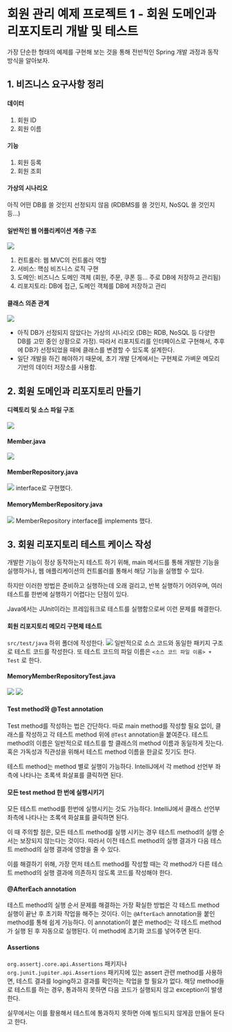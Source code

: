 # 회원 관리 예제 프로젝트 1 - 회원 도메인과 리포지토리 개발 및 테스트

가장 단순한 형태의 예제를 구현해 보는 것을 통해 전반적인 Spring 개발 과정과 동작 방식을 알아보자.

## 1. 비즈니스 요구사항 정리

#### 데이터
 1. 회원 ID
 2. 회원 이름

#### 기능
 1. 회원 등록
 2. 회원 조회

#### 가상의 시나리오
아직 어떤 DB를 쓸 것인지 선정되지 않음 (RDBMS를 쓸 것인지, NoSQL 쓸 것인지 등...)

#### 일반적인 웹 어플리케이션 계층 구조
![](Pasted%20image%2020220301221607.png)

 1. 컨트롤러: 웹 MVC의 컨트롤러 역할
 2. 서비스: 핵심 비즈니스 로직 구현
 3. 도메인: 비즈니스 도메인 객체 (회원, 주문, 쿠폰 등... 주로 DB에 저장하고 관리됨)
 4. 리포지토리: DB에 접근, 도메인 객체를 DB에 저장하고 관리


#### 클래스 의존 관계
![](Pasted%20image%2020220301222141.png)
 - 아직 DB가 선정되지 않았다는 가상의 시나리오 (DB는 RDB, NoSQL 등 다양한 DB를 고민 중인 상황으로 가정). 따라서 리포지토리를 인터페이스로 구현해서, 추후에 DB가 선정되었을 때에 클래스를 변경할 수 있도록 설계한다.
 - 일단 개발을 하긴 해야하기 때문에, 초기 개발 단계에서는 구현체로 가벼운 메모리 기반의 데이터 저장소를 사용함.


## 2. 회원 도메인과 리포지토리 만들기

#### 디렉토리 및 소스 파일 구조
![](스크린샷%202022-03-01%20오후%2010.44.49.png)

#### Member.java
![](스크린샷%202022-03-01%20오후%2011.02.14.png)

#### MemberRepository.java
![](스크린샷%202022-03-01%20오후%2011.02.49.png)
interface로 구현했다.

#### MemoryMemberRepository.java
![](스크린샷%202022-03-01%20오후%2011.03.36.png)
MemberRepository interface를 implements 했다.

## 3. 회원 리포지토리 테스트 케이스 작성

개발한 기능이 정상 동작하는지 테스트 하기 위해, main 메서드를 통해 개발한 기능을 실행하거나, 웹 애플리케이션의 컨트롤러를 통해서 해당 기능을 실행할 수 있다.

하지만 이러한 방법은 준비하고 실행하는데 오래 걸리고, 반복 실행하기 어려우며, 여러 테스트를 한번에 실행하기 어렵다는 단점이 있다.

Java에서는 JUnit이라는 프레임워크로 테스트를 실행함으로써 이런 문제를 해결한다.

#### 회원 리포지토리 메모리 구현체 테스트

`src/test/java` 하위 폴더에 작성한다.
![](스크린샷%202022-03-02%20오전%2012.20.46.png)
일반적으로 소스 코드와 동일한 패키지 구조로 테스트 코드를 작성한다. 또 테스트 코드의 파일 이름은 `<소스 코드 파일 이름> + Test` 로 한다.

#### MemoryMemberRepositoryTest.java
![](스크린샷%202022-03-02%20오전%2012.15.34.png)
![](스크린샷%202022-03-02%20오전%2012.15.49.png)

#### Test method와 @Test annotation
Test method를 작성하는 법은 간단하다. 따로 main method를 작성할 필요 없이, 클래스를 작성하고 각 테스트 method 위에 `@Test` annotation을 붙여준다. 테스트 method의 이름은 일반적으로 테스트를 할 클래스의 method 이름과 동일하게 짓는다. 혹은 가독성과 직관성을 위해서 테스트 method 이름을 한글로 짓기도 한다.

테스트 method는 method 별로 실행이 가능하다. IntelliJ에서 각 method 선언부 좌측에 나타나는 초록색 화살표를 클릭하면 된다.

#### 모든 test method 한 번에 실행시키기
모든 테스트 method를 한번에 실행시키는 것도 가능하다. IntelliJ에서 클래스 선언부 좌측에 나타나는 초록색 화살표를 클릭하면 된다.

이 때 주의할 점은, 모든 테스트 method를 실행 시키는 경우 테스트 method의 실행 순서는 보장되지 않는다는 것이다. 따라서 이전 테스트 method의 실행 결과가 다음 테스트 method의 실행 결과에 영향을 줄 수 있다.

이를 해결하기 위해, 가장 먼저 테스트 method를 작성할 때는 각 method가 다른 테스트 method의 실행 결과에 의존하지 않도록 코드를 작성해야 한다.

#### @AfterEach annotation
테스트 method의 실행 순서 문제를 해결하는 가장 확실한 방법은 각 테스트 method 실행이 끝난 후 초기화 작업을 해주는 것이다. 이는 `@AfterEach` annotation을 붙인 method를 통해 쉽게 가능하다. 이 annotation이 붙은 method는 각 테스트 method가 실행 된 후 자동으로 실행된다. 이 method에 초기화 코드를 넣어주면 된다.

#### Assertions
`org.assertj.core.api.Assertions` 패키지나 `org.junit.jupiter.api.Assertions` 패키지에 있는 assert 관련 method를 사용하면, 테스트 결과를 loging하고 결과를 확인하는 작업을 할 필요가 없다. 해당 method들로 테스트를 하는 경우, 통과하지 못하면 다음 코드가 실행되지 않고 exception이 발생한다.

실무에서는 이를 활용해서 테스트에 통과하지 못하면 아예 빌드되지 않게끔 만들어 둔다고 한다.